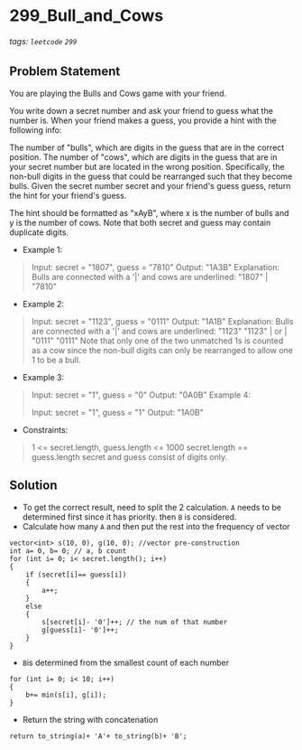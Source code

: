 # 299_Bull_and_Cows
###### tags: `leetcode` `299`
## Problem Statement
You are playing the Bulls and Cows game with your friend.

You write down a secret number and ask your friend to guess what the number is. When your friend makes a guess, you provide a hint with the following info:

The number of "bulls", which are digits in the guess that are in the correct position.
The number of "cows", which are digits in the guess that are in your secret number but are located in the wrong position. Specifically, the non-bull digits in the guess that could be rearranged such that they become bulls.
Given the secret number secret and your friend's guess guess, return the hint for your friend's guess.

The hint should be formatted as "xAyB", where x is the number of bulls and y is the number of cows. Note that both secret and guess may contain duplicate digits.

 

- Example 1:

> Input: secret = "1807", guess = "7810"
> Output: "1A3B"
> Explanation: Bulls are connected with a '|' and cows are underlined:
> "1807"
    |
> "7810"
- Example 2:

> Input: secret = "1123", guess = "0111"
> Output: "1A1B"
> Explanation: Bulls are connected with a '|' and cows are underlined:
> "1123"        "1123"
>   |      or     |
> "0111"        "0111"
> Note that only one of the two unmatched 1s is counted as a cow since the non-bull digits can only be rearranged to allow one 1 to be a bull.
- Example 3:

> Input: secret = "1", guess = "0"
> Output: "0A0B"
> Example 4:
> 
> Input: secret = "1", guess = "1"
> Output: "1A0B"
 

- Constraints:

> 1 <= secret.length, guess.length <= 1000
> secret.length == guess.length
> secret and guess consist of digits only.

## Solution
- To get the correct result, need to split the 2 calculation. ```A``` needs to be determined first since it has priority. then ```B``` is considered.
- Calculate how many ```A``` and then put the rest into the frequency of vector
```cpp=
vector<int> s(10, 0), g(10, 0); //vector pre-construction
int a= 0, b= 0; // a, b count
for (int i= 0; i< secret.length(); i++)
{
    if (secret[i]== guess[i])
    {
        a++;
    }
    else
    {
        s[secret[i]- '0']++; // the num of that number
        g[guess[i]- '0']++;
    } 
}
```
- ```B```is determined from the smallest count of each number
```cpp=
for (int i= 0; i< 10; i++)
{
    b+= min(s[i], g[i]);
}
```
- Return the string with concatenation
```cpp=
return to_string(a)+ 'A'+ to_string(b)+ 'B';
```